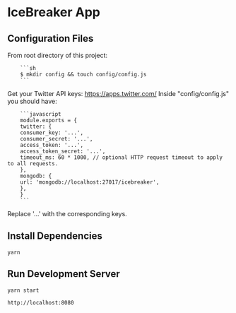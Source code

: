 # IceBreaker App

## Configuration Files
From root directory of this project:

		```sh
		$ mkdir config && touch config/config.js
		```
    
Get your Twitter API keys: https://apps.twitter.com/
Inside "config/config.js" you should have:

		```javascript
		module.exports = {
		twitter: {
		consumer_key: '...',
		consumer_secret: '...',
		access_token: '...',
		access_token_secret: '...',
		timeout_ms: 60 * 1000, // optional HTTP request timeout to apply to all requests.
		},
		mongodb: {
		url: 'mongodb://localhost:27017/icebreaker',
		},
		}
		```

Replace '...' with the corresponding keys.

## Install Dependencies

`yarn`

## Run Development Server

`yarn start`

`http://localhost:8080`


